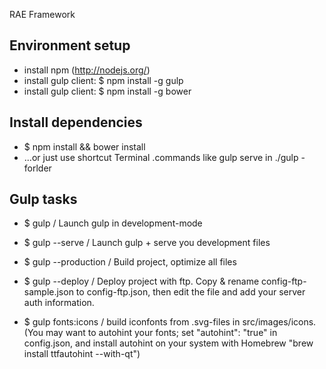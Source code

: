 RAE Framework


## Environment setup

- install npm (http://nodejs.org/)
- install gulp client: $ npm install -g gulp
- install gulp client: $ npm install -g bower

## Install dependencies

- $ npm install && bower install
- ...or just use shortcut Terminal .commands like gulp serve in ./gulp -forlder


## Gulp tasks


- $ gulp / Launch gulp in development-mode
- $ gulp --serve / Launch gulp + serve you development files
- $ gulp --production / Build project, optimize all files
- $ gulp --deploy / Deploy project with ftp. Copy & rename config-ftp-sample.json to config-ftp.json, then edit the file and add your server auth information.


- $ gulp fonts:icons / build iconfonts from .svg-files in src/images/icons.
    (You may want to autohint your fonts; set "autohint": "true" in config.json, and install autohint on your system with Homebrew "brew install ttfautohint --with-qt")
